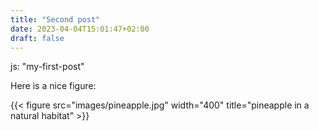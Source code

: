```yaml
---
title: "Second post"
date: 2023-04-04T15:01:47+02:00
draft: false
---
```

js: "my-first-post"

Here is a nice figure: 

{{< figure src="images/pineapple.jpg" width="400" title="pineapple in a natural habitat" >}}